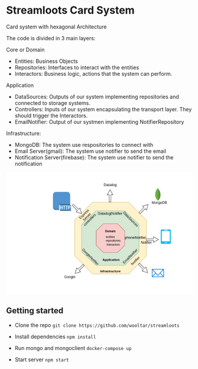 # Streamloots Card System

Card system with hexagonal Architecture

The code is divided in 3 main layers:

Core or Domain

- Entities: Business Objects
- Repositories: Interfaces to interact with the entities
- Interactors: Business logic, actions that the system can perform.

Application

- DataSources: Outputs of our system implementing repositories and connected to storage systems.
- Controllers: Inputs of our system encapsulating the transport layer. They should trigger the Interactors.
- EmailNotifier: Output of our systmen implementing NotifierRepository

Infrastructure:

- MongoDB: The system use respositories to connect with
- Email Server(gmail): The system use notifier to send the email
- Notification Server(firebase): The system use notifier to send the notification

![Steamloots card System Hexagonal Architecture](./img/hexagonal.jpg)

## Getting started

- Clone the repo
  `git clone https://github.com/wooltar/streamloots`

- Install dependencies
  `npm install`

- Run mongo and mongoclient
  `docker-compose up`

- Start server
  `npm start`
